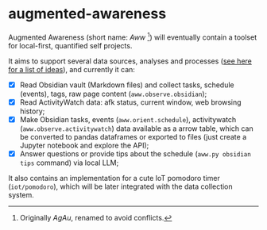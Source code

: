 # augmented-awareness
Augmented Awareness (short name: *Aww* [^1]) will eventually contain a toolset for local-first, quantified self projects.

It aims to support several data sources, analyses and processes ([see here for a list of ideas](https://rlupi.com/how-augmented-awareness-evolved-over-time)), and currently it can:

- [x] Read Obsidian vault (Markdown files) and collect tasks, schedule (events), tags, raw page content (`aww.observe.obsidian`);
- [x] Read ActivityWatch data: afk status, current window, web browsing history;
- [x] Make Obsidian tasks, events (`aww.orient.schedule`), activitywatch (`aww.observe.activitywatch`) data available as a arrow table, which can be converted to pandas dataframes or exported to files (just create a Jupyter notebook and explore the API);
- [x] Answer questions or provide tips about the schedule (`aww.py obsidian tips` command) via local LLM;

It also contains an implementation for a cute IoT pomodoro timer (`iot/pomodoro`), which will be later integrated with the data collection system.

[^1]: Originally *AgAu*, renamed to avoid conflicts.